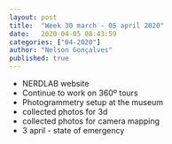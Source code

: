 ```yaml
---
layout: post
title:  "Week 30 march - 05 april 2020"
date:   2020-04-05 08:43:59
categories: ["04-2020"]
author: "Nelson Gonçalves"
published: true
---
```


* NERDLAB website
* Continue to work on 360º tours
* Photogrammetry setup at the museum
* collected photos for 3d 
* collected photos for camera mapping
* 3 april - state of emergency
